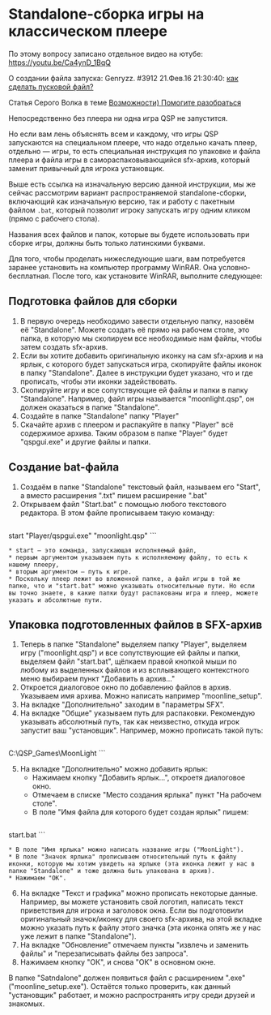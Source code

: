 # Standalone-сборка игры на классическом плеере

По этому вопросу записано отдельное видео на ютубе: <https://youtu.be/Ca4ynD_1BqQ>

О создании файла запуска: Genryzz. #3912 21.Фев.16 21:30:40: [как сделать пусковой файл?](https://qsp.org/index.php?option=com_agora&task=topic&id=40&p=157&prc=25&Itemid=57#p23065)

Статья Серого Волка в теме [Возможности) Помогите разобраться](https://qsp.su/index.php?option=com_agora&task=topic&id=88&Itemid=57)

Непосредственно без плеера ни одна игра QSP не запустится.

Но если вам лень объяснять всем и каждому, что игры QSP запускаются на специальном плеере, что надо отдельно качать плеер, отдельно — игры, то есть специальная инструкция по упаковке и файла плеера и файла игры в самораспаковывающийся sfx-архив, который заменит привычный для игрока установщик.

Выше есть ссылка на изначальную версию данной инструкции, мы же сейчас рассмотрим вариант распространяемой standalone-сборки, включающий как изначальную версию, так и работу с пакетным файлом `.bat`, который позволит игроку запускать игру одним кликом (прямо с рабочего стола).

Названия всех файлов и папок, которые вы будете использовать при сборке игры, должны быть только латинскими буквами.

Для того, чтобы проделать нижеследующие шаги, вам потребуется заранее установить на компьютер программу WinRAR. Она условно-бесплатная. После того, как установите WinRAR, выполните следующее:

## Подготовка файлов для сборки

1.  В первую очередь необходимо завести отдельную папку, назовём её "Standalone". Можете создать её прямо на рабочем столе, это папка, в которую мы скопируем все необходимые нам файлы, чтобы затем создать sfx-архив.
2.  Если вы хотите добавить оригинальную иконку на сам sfx-архив и на ярлык, с которого будет запускаться игра, скопируйте файлы иконок в папку "Standalone". Далее в инструкции будет указано, что и где прописать, чтобы эти иконки задействовать.
3.  Скопируйте игру и все сопутствующие ей файлы и папки в папку "Standalone". Например, файл игры называется "moonlight.qsp", он должен оказаться в папке "Standalone".
4.  Создайте в папке "Standalone" папку "Player"
5.  Скачайте архив с плеером и распакуйте в папку "Player" всё содержимое архива. Таким образом в папке "Player" будет "qspgui.exe" и другие файлы и папки.

## Создание bat-файла

1.  Создаём в папке "Standalone" текстовый файл, называем его "Start", а вместо расширения ".txt" пишем расширение ".bat"
2.  Открываем файл "Start.bat" с помощью любого текстового редактора. В этом файле прописываем такую команду:
    ```plain
start "Player/qspgui.exe" "moonlight.qsp"
    ```

    * start — это команда, запускающая исполняемый файл,
    * первым аргументом указываем путь к исполняемому файлу, то есть к нашему плееру,
    * вторым аргументом — путь к игре.
    * Поскольку плеер лежит во вложенной папке, а файл игры в той же папке, что и "start.bat" можно указывать относительные пути. Но если вы точно знаете, в какие папки будут распакованы игра и плеер, можете указать и абсолютные пути.

## Упаковка подготовленных файлов в SFX-архив

1.  Теперь в папке "Standalone" выделяем папку "Player", выделяем игру ("moonlight.qsp") и все сопутствующие ей файлы и папки, выделяем файл "start.bat", щёлкаем правой кнопкой мыши по любому из выделенных файлов и из всплывающего контекстного меню выбираем пункт "Добавить в архив\..."
2.  Откроется диалоговое окно по добавлению файлов в архив. Указываем имя архива. Можно написать например "moonline_setup".
3.  На вкладке "Дополнительно" заходим в "параметры SFX".
4.  На вкладке "Общие" указываем путь для распаковки. Рекомендую указывать абсолютный путь, так как неизвестно, откуда игрок запустит ваш "установщик". Например, можно прописать такой путь:
    ```plain
C:\QSP_Games\MoonLight
    ```

5.  На вкладке "Дополнительно" можно добавить ярлык:
    * Нажимаем кнопку "Добавить ярлык\...", откроетя диалоговое окно.
    * Отмечаем в списке "Место создания ярлыка" пункт "На рабочем столе".
    * В поле "Имя файла для которого будет создан ярлык" пишем:
    ```plain
start.bat
        ```

    * В поле "Имя ярлыка" можно написать название игры ("MoonLight").
    * В поле "Значок ярлыка" прописываем относительный путь к файлу иконки, которую мы хотим увидеть на ярлыке (эта иконка лежит у нас в папке "Standalone" и тоже должна быть упакована в архив).
    * Нажимаем "ОК".
6.  На вкладке "Текст и графика" можно прописать некоторые данные. Например, вы можете установить свой логотип, написать текст приветствия для игрока и заголовок окна. Если вы подготовили оригинальный значок/иконку для своего sfx-архива, на этой вкладке можно указать путь к файлу этого значка (эта иконка опять же у нас уже лежит в папке "Standalone").
7.  На вкладке "Обновление" отмечаем пункты "извлечь и заменить файлы" и "перезаписывать файлы без запроса".
8.  Нажимаем кнопку "ОК", и снова "ОК" в основном окне.

В папке "Satndalone" должен появиться файл с расширением ".exe" ("moonline_setup.exe"). Остаётся только проверить, как данный "установщик" работает, и можно распространять игру среди друзей и знакомых.
